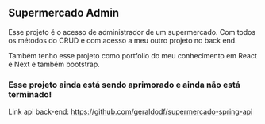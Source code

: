 ## Supermercado Admin

Esse projeto é o acesso de administrador de um supermercado. Com todos os métodos do CRUD e com acesso a meu outro projeto no back end. 

Também tenho esse projeto como portfolio do meu conhecimento em React e Next e também bootstrap.

### Esse projeto ainda está sendo aprimorado e ainda não está terminado!

Link api back-end: https://github.com/geraldodf/supermercado-spring-api
